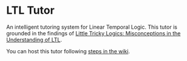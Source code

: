 # LTL Tutor

An intelligent tutoring system for Linear Temporal Logic. This tutor is grounded in the findings of [Little Tricky Logics: Misconceptions in the Understanding of LTL](https://cs.brown.edu/~sk/Publications/Papers/Published/gsnk-little-tricky-logic/paper.pdf). 

You can host this tutor following [steps in the wiki](https://github.com/brownplt/LTLTutor/wiki/Hosting-the-LTL-Tutor).